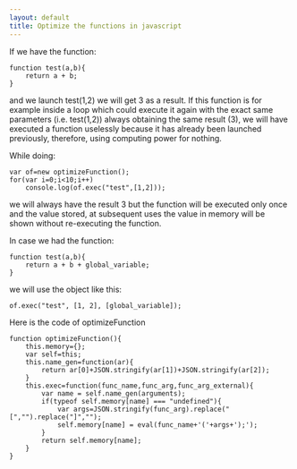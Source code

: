 ```yaml
---
layout: default
title: Optimize the functions in javascript
---
```


If we have the function:

    function test(a,b){
    	return a + b;
    }

and we launch test(1,2) we will get 3 as a result.
If this function is for example inside a loop which could execute it again with the exact same parameters (i.e. test(1,2)) always obtaining the same result (3), we will have executed a function uselessly because it has already been launched previously, therefore, using computing power for nothing.

While doing:

    var of=new optimizeFunction();
    for(var i=0;i<10;i++)
    	console.log(of.exec("test",[1,2]));
    	
we will always have the result 3 but the function will be executed only once and the value stored, at subsequent uses the value in memory will be shown without re-executing the function.

In case we had the function:

    function test(a,b){
    	return a + b + global_variable;
    }

we will use the object like this:

    of.exec("test", [1, 2], [global_variable]);

Here is the code of optimizeFunction

    function optimizeFunction(){
    	this.memory={};
    	var self=this;
    	this.name_gen=function(ar){
    		return ar[0]+JSON.stringify(ar[1])+JSON.stringify(ar[2]);
    	}
    	this.exec=function(func_name,func_arg,func_arg_external){
    		var name = self.name_gen(arguments);
    		if(typeof self.memory[name] === "undefined"){
    			var args=JSON.stringify(func_arg).replace("[","").replace("]","");
    			self.memory[name] = eval(func_name+'('+args+');');
    		}
    		return self.memory[name];
    	}
    }
